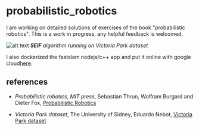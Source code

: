 # probabilistic_robotics
I am working on detailed solutions of exercises of the book "probabilistic robotics". This is a work in progress, any helpful feedback is welcomed.

![alt text](https://github.com/pptacher/probabilistic_robotics/blob/master/ch12_the_sparse_extended_information_filter/seif.jpg)
***SEIF** algorithm running on Victoria Park dataset*

I also dockerized the fastslam nodejs/c++ app and put it online with google cloud[here](http://35.242.140.13).


## references

- *Probabilistic robotics*, *MIT press*, Sebastian Thrun, Wolfram Burgard and Dieter Fox, [Probabilistic Robotics](https://mitpress.mit.edu/books/probabilistic-robotics)

- *Victoria Park dataset*, The University of Sidney, Eduardo Nebot, [Victoria Park dataset](http://www-personal.acfr.usyd.edu.au/nebot/victoria_park.htm)
